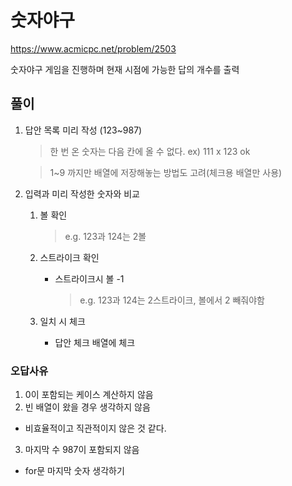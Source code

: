 # 숫자야구

https://www.acmicpc.net/problem/2503

숫자야구 게임을 진행하며 현재 시점에 가능한 답의 개수를 출력

## 풀이

1. 답안 목록 미리 작성 (123~987)

   > 한 번 온 숫자는 다음 칸에 올 수 없다. ex) 111 x 123 ok

   > 1~9 까지만 배열에 저장해놓는 방법도 고려(체크용 배열만 사용)

2. 입력과 미리 작성한 숫자와 비교

   1. 볼 확인

      > e.g. 123과 124는 2볼

   2. 스트라이크 확인

      - 스트라이크시 볼 -1
        > e.g. 123과 124는 2스트라이크, 볼에서 2 빼줘야함

   3. 일치 시 체크
      - 답안 체크 배열에 체크

### 오답사유

1. 0이 포함되는 케이스 계산하지 않음
2. 빈 배열이 왔을 경우 생각하지 않음

- 비효율적이고 직관적이지 않은 것 같다.

3. 마지막 수 987이 포함되지 않음

- for문 마지막 숫자 생각하기
